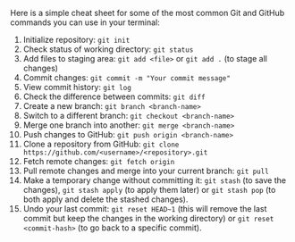 Here is a simple cheat sheet for some of the most common Git and GitHub commands you can use in your terminal:

1. Initialize repository: `git init`
2. Check status of working directory: `git status`
3. Add files to staging area: `git add <file>` or `git add .` (to stage all changes)
4. Commit changes: `git commit -m "Your commit message"`
5. View commit history: `git log`
6. Check the difference between commits: `git diff`
7. Create a new branch: `git branch <branch-name>`
8. Switch to a different branch: `git checkout <branch-name>`
9. Merge one branch into another: `git merge <branch-name>`
10. Push changes to GitHub: `git push origin <branch-name>`
11. Clone a repository from GitHub: `git clone https://github.com/<username>/<repository>.git`
12. Fetch remote changes: `git fetch origin`
13. Pull remote changes and merge into your current branch: `git pull`
14. Make a temporary change without committing it: `git stash` (to save the changes), `git stash apply` (to apply them later) or `git stash pop` (to both apply and delete the stashed changes).
15. Undo your last commit: `git reset HEAD~1` (this will remove the last commit but keep the changes in the working directory) or `git reset <commit-hash>` (to go back to a specific commit).
